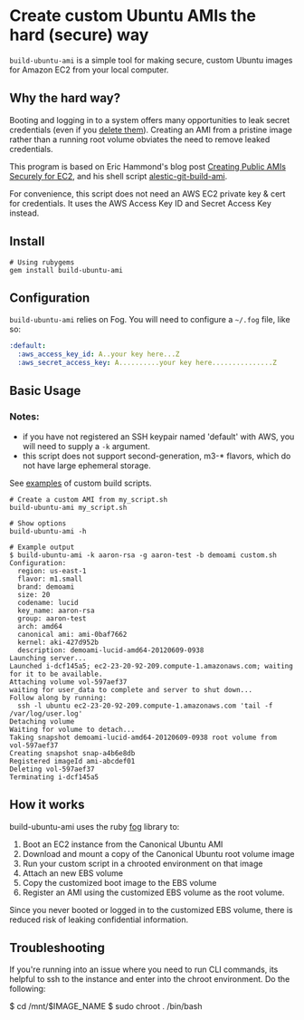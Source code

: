 # Create custom Ubuntu AMIs the hard (secure) way

`build-ubuntu-ami` is a simple tool for making secure, custom Ubuntu images for Amazon EC2 from your local computer.

## Why the hard way?

Booting and logging in to a system offers many opportunities to leak secret credentials (even if you [delete them](http://alestic.com/2009/09/ec2-public-ebs-danger)). Creating an AMI from a pristine image rather than a running root volume obviates the need to remove leaked credentials.

This program is based on Eric Hammond's blog post [Creating Public AMIs Securely for EC2](http://alestic.com/2011/06/ec2-ami-security), and his shell script [alestic-git-build-ami](https://github.com/alestic/alestic-git/blob/master/bin/alestic-git-build-ami).

For convenience, this script does not need an AWS EC2 private key & cert for credentials. It uses the AWS Access Key ID and Secret Access Key instead.

## Install

    # Using rubygems
    gem install build-ubuntu-ami

## Configuration

`build-ubuntu-ami` relies on Fog. You will need to configure a `~/.fog` file, like so:

```yaml
:default:
  :aws_access_key_id: A..your key here...Z
  :aws_secret_access_key: A..........your key here...............Z
```

## Basic Usage

### Notes:
 * if you have not registered an SSH keypair named 'default' with AWS, you will need to supply a `-k` argument.
 * this script does not support second-generation, m3-* flavors, which do not have large ephemeral storage.
 
See [examples](https://github.com/kickstarter/build-ubuntu-ami/tree/master/examples) of custom build scripts.

    # Create a custom AMI from my_script.sh
    build-ubuntu-ami my_script.sh

    # Show options
    build-ubuntu-ami -h

    # Example output
    $ build-ubuntu-ami -k aaron-rsa -g aaron-test -b demoami custom.sh
    Configuration:
      region: us-east-1
      flavor: m1.small
      brand: demoami
      size: 20
      codename: lucid
      key_name: aaron-rsa
      group: aaron-test
      arch: amd64
      canonical ami: ami-0baf7662
      kernel: aki-427d952b
      description: demoami-lucid-amd64-20120609-0938
    Launching server...
    Launched i-dcf145a5; ec2-23-20-92-209.compute-1.amazonaws.com; waiting for it to be available.
    Attaching volume vol-597aef37
    waiting for user_data to complete and server to shut down...
    Follow along by running:
      ssh -l ubuntu ec2-23-20-92-209.compute-1.amazonaws.com 'tail -f /var/log/user.log'
    Detaching volume
    Waiting for volume to detach...
    Taking snapshot demoami-lucid-amd64-20120609-0938 root volume from vol-597aef37
    Creating snapshot snap-a4b6e8db
    Registered imageId ami-abcdef01
    Deleting vol-597aef37
    Terminating i-dcf145a5

## How it works

build-ubuntu-ami uses the ruby [fog](http://fog.io) library to:

1. Boot an EC2 instance from the Canonical Ubuntu AMI
2. Download and mount a copy of the Canonical Ubuntu root volume image
3. Run your custom script in a chrooted environment on that image
4. Attach an new EBS volume
5. Copy the customized boot image to the EBS volume
6. Register an AMI using the customized EBS volume as the root volume.

Since you never booted or logged in to the customized EBS volume, there is reduced risk of leaking confidential information.

## Troubleshooting

If you're running into an issue where you need to run CLI commands, its helpful
to ssh to the instance and enter into the chroot environment. Do the following:

   $ cd /mnt/$IMAGE_NAME
   $ sudo chroot . /bin/bash
